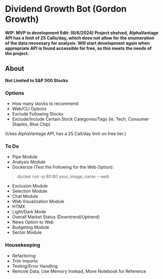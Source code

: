 # Dividend Growth Bot (Gordon Growth)

**WIP: MVP in development**
**Edit: (8/6/2024) Project shelved, AlphaVantage API has a limit of 25 Calls/day, which does not allow for the enumeration of the data necessary for analysis.  Will start development again when appropriate API is found accessible for free, as this meets the needs of the project.**

## About

**Not Limited to S&P 500 Stocks**

### Options
- How many stocks to recommend
- Web/CLI Options
- Exclude Following Stocks
- Exclude/Include Certain Stock Categories/Tags (ie. Tech, Consumer Staples, Blue Chip)

(Uses AlphaVantage API, has a 25 Call/day limit on free tier.)

### To Do
- Pipe Module
- Analysis Module
- Dockerize
(Test the Following for the Web Option):
> docker run -p 80:80 your_image_name --web

- Exclusion Module
- Selection Module
- Chat Module
- Web Visualization Module
- HTMX
- Light/Dark Mode
- Overall Market Status (Downtrend/Uptrend)
- News Option to Web
- Budgeting Module
- Sector Module

### Housekeeping
- Refactoring
- Trim Imports
- Testing/Error Handling
- Remove Data, Use Memory Instead, Move Notebook for Reference